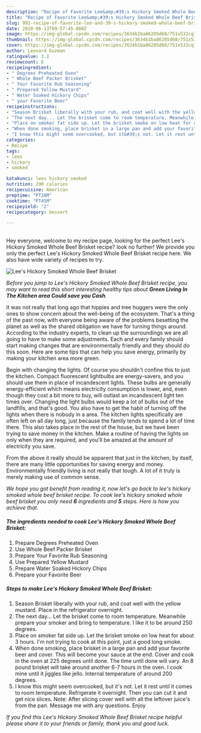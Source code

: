 ```yaml
---
description: "Recipe of Favorite Lee&amp;#39;s Hickory Smoked Whole Beef Brisket"
title: "Recipe of Favorite Lee&amp;#39;s Hickory Smoked Whole Beef Brisket"
slug: 992-recipe-of-favorite-lee-and-39-s-hickory-smoked-whole-beef-brisket
date: 2020-06-13T09:57:45.088Z
image: https://img-global.cpcdn.com/recipes/3634b1ba86205d68/751x532cq70/lees-hickory-smoked-whole-beef-brisket-recipe-main-photo.jpg
thumbnail: https://img-global.cpcdn.com/recipes/3634b1ba86205d68/751x532cq70/lees-hickory-smoked-whole-beef-brisket-recipe-main-photo.jpg
cover: https://img-global.cpcdn.com/recipes/3634b1ba86205d68/751x532cq70/lees-hickory-smoked-whole-beef-brisket-recipe-main-photo.jpg
author: Leonard Guzman
ratingvalue: 3.1
reviewcount: 6
recipeingredient:
- " Degrees Preheated Oven"
- " Whole Beef Packer Brisket"
- " Your Favorite Rub Seasoning"
- " Prepared Yellow Mustard"
- " Water Soaked Hickory Chips"
- " your Favorite Beer"
recipeinstructions:
- "Season Brisket liberally with your rub, and coat well with the yellow mustard. Place in the refrigerator overnight."
- "The next day... Let the brisket come to room temperature. Meanwhile prepare your smoker and bring to temperature. I like it to be around 250 degrees."
- "Place on smoker fat side up. Let the brisket smoke on low heat for about 3 hours. I&#39;m not trying to cook at this point, just a good long smoke."
- "When done smoking, place brisket in a large pan and add your favorite beer and cover. This will become your sauce at the end. Cover and cook in the oven at 225 degrees until done. The time until done will vary. An 8 pound brisket will take around another 6-7 hours in the oven. I cook mine until it jiggles like jello. Internal temperature of around 200 degrees."
- "I know this might seem overcooked, but it&#39;s not. Let it rest until it comes to room temperature. Refrigerate it overnight. Then you can cut it and get nice slices. Note: After slicing cover well with all the leftover juice&#39;s from the pan. Message me with any questions. Enjoy"
categories:
- Recipe
tags:
- lees
- hickory
- smoked

katakunci: lees hickory smoked 
nutrition: 290 calories
recipecuisine: American
preptime: "PT28M"
cooktime: "PT45M"
recipeyield: "2"
recipecategory: Dessert

---
```

<br>
Hey everyone, welcome to my recipe page, looking for the perfect Lee&#39;s Hickory Smoked Whole Beef Brisket recipe? look no further! We provide you only the perfect Lee&#39;s Hickory Smoked Whole Beef Brisket recipe here. We also have wide variety of recipes to try.
<br>


![Lee&#39;s Hickory Smoked Whole Beef Brisket](https://img-global.cpcdn.com/recipes/3634b1ba86205d68/751x532cq70/lees-hickory-smoked-whole-beef-brisket-recipe-main-photo.jpg)

<i>Before you jump to Lee&#39;s Hickory Smoked Whole Beef Brisket recipe, you may want to read this short interesting healthy tips about 
<strong>Green Living In The Kitchen area Could save you Cash</strong>.</i>
</br>

It was not really that long ago that hippies and tree huggers were the only ones to show concern about the well-being of the ecosystem. That's a thing of the past now, with everyone being aware of the problems besetting the planet as well as the shared obligation we have for turning things around. According to the industry experts, to clean up the surroundings we are all going to have to make some adjustments. Each and every family should start making changes that are environmentally friendly and they should do this soon. Here are some tips that can help you save energy, primarily by making your kitchen area more green.

Begin with changing the lights. Of course you shouldn't confine this to just the kitchen. Compact fluorescent lightbulbs are energy-savers, and you should use them in place of incandescent lights. These bulbs are generally energy-efficient which means electricity consumption is lower, and, even though they cost a bit more to buy, will outlast an incandescent light ten times over. Changing the light bulbs would keep a lot of bulbs out of the landfills, and that's good. You also have to get the habit of turning off the lights when there is nobody in a area. The kitchen lights specifically are often left on all day long, just because the family tends to spend a lot of time there. This also takes place in the rest of the house, but we have been trying to save money in the kitchen. Make a routine of having the lights on only when they are required, and you'll be amazed at the amount of electricity you save.

From the above it really should be apparent that just in the kitchen, by itself, there are many little opportunities for saving energy and money. Environmentally friendly living is not really that tough. A lot of it truly is merely making use of common sense.


<i>We hope you got benefit from reading it, now let's go back to lee&#39;s hickory smoked whole beef brisket recipe. To cook lee&#39;s hickory smoked whole beef brisket you only need <strong>6</strong> ingredients and <strong>5</strong> steps. Here is how you achieve that.
</i>

##### The ingredients needed to cook Lee&#39;s Hickory Smoked Whole Beef Brisket:

1. Prepare  Degrees Preheated Oven
1. Use  Whole Beef Packer Brisket
1. Prepare  Your Favorite Rub Seasoning
1. Use  Prepared Yellow Mustard
1. Prepare  Water Soaked Hickory Chips
1. Prepare  your Favorite Beer


##### Steps to make Lee&#39;s Hickory Smoked Whole Beef Brisket:

1. Season Brisket liberally with your rub, and coat well with the yellow mustard. Place in the refrigerator overnight.
1. The next day... Let the brisket come to room temperature. Meanwhile prepare your smoker and bring to temperature. I like it to be around 250 degrees.
1. Place on smoker fat side up. Let the brisket smoke on low heat for about 3 hours. I&#39;m not trying to cook at this point, just a good long smoke.
1. When done smoking, place brisket in a large pan and add your favorite beer and cover. This will become your sauce at the end. Cover and cook in the oven at 225 degrees until done. The time until done will vary. An 8 pound brisket will take around another 6-7 hours in the oven. I cook mine until it jiggles like jello. Internal temperature of around 200 degrees.
1. I know this might seem overcooked, but it&#39;s not. Let it rest until it comes to room temperature. Refrigerate it overnight. Then you can cut it and get nice slices. Note: After slicing cover well with all the leftover juice&#39;s from the pan. Message me with any questions. Enjoy


<i>If you find this Lee&#39;s Hickory Smoked Whole Beef Brisket recipe helpful please share it to your friends or family, thank you and good luck.</i>
